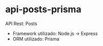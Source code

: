 # api-posts-prisma
API Rest: Posts

- Framework utilizado: Node.js -> Express
- ORM utilizado: Prisma



